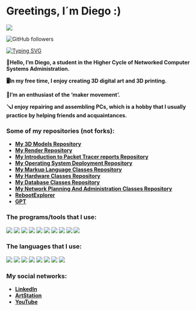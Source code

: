 # Greetings, I´m Diego :)

![](https://komarev.com/ghpvc/?username=DiegoPastrana25)

![GitHub followers](https://img.shields.io/github/followers/DiegoPastrana25)

[![Typing SVG](https://readme-typing-svg.demolab.com?font=Fira+Code&pause=1000&color=48D93C&random=false&width=485&height=58&lines=Network+Computer+Systems+Administration)](https://git.io/typing-svg)

**🛜Hello, I’m Diego, a student in the Higher Cycle of Networked Computer Systems Administration.**

**🖥️In my free time, I enjoy creating 3D digital art and 3D printing.**

**🔧I’m an enthusiast of the ‘maker movement’.**

**🪛I enjoy repairing and assembling PCs, which is a hobby that I usually practice by helping friends and acquaintances.**



### Some of my repositories (not forks):

- **[My 3D Models Repository](https://github.com/DiegoPastrana3D/3DModels/releases)**
- **[My Render Repository](https://github.com/DiegoPastrana3D/Renders/releases)**
- **[My Introduction to Packet Tracer reports Repository](https://github.com/DiegoPastrana3D/IntroductionToPacketTracerReports)**
- **[My Operating System Deployment Repository](https://github.com/DiegoPastrana3D/OperatingSystemDeploymentClasses)**
- **[My Markup Language Classes Repository](https://github.com/DiegoPastrana3D/MarkupLanguageClasses)**
- **[My Hardware Classes Repository](https://github.com/DiegoPastrana3D/HardwareClasses)**
- **[My Database Classes Repository](https://github.com/DiegoPastrana3D/DatabaseManagementClasses)**
- **[My Network Planning And Administration Classes Repository](https://github.com/DiegoPastrana3D/NetworkPlanningAndAdministrationClasses)**
- **[RebootExplorer](https://github.com/DiegoPastrana3D/RebootExplorer/tree/main)**
- **[GPT](https://github.com/DiegoPastrana3D/GPT)**



### The programs/tools that I use:

![](https://img.shields.io/badge/PACKET_TRACER-E3B339?style=for-the-badge)
![](https://img.shields.io/badge/VISUAL_STUDIO_CODE-0000FF?style=for-the-badge)
![](https://img.shields.io/badge/XAMPP-E34F26?style=for-the-badge)
![](https://img.shields.io/badge/VIRTUALBOX-64B5F6?style=for-the-badge)
![](https://img.shields.io/badge/BLENDER-FFA040?style=for-the-badge)
![](https://img.shields.io/badge/ORCASLICER-B6B6B6?style=for-the-badge)
![](https://img.shields.io/badge/GIMP-404040?style=for-the-badge)
![](https://img.shields.io/badge/DAVINCI_RESOLVE-14223F?style=for-the-badge)
![](https://img.shields.io/badge/LINUX_TERMINAL-763232?style=for-the-badge)
![](https://img.shields.io/badge/AI_TOOLS-66668E?style=for-the-badge)


### The languages that I use:

![](https://img.shields.io/badge/HTML5-E34F26?style=for-the-badge)
![](https://img.shields.io/badge/CSS3-1572B6?style=for-the-badge)
![](https://img.shields.io/badge/MYSQL-1F3438?style=for-the-badge)
![](https://img.shields.io/badge/JAVA-red?style=for-the-badge)
![](https://img.shields.io/badge/MaRKDOWN-000000?style=for-the-badge)
![](https://img.shields.io/badge/JAVASCRIPT-E1FA01?style=for-the-badge)
![](https://img.shields.io/badge/BOOTSTRAP-6501FA?style=for-the-badge)
![](https://img.shields.io/badge/TAILWIND-A8BFFF?style=for-the-badge)


### My social networks:

- **[LinkedIn](https://www.linkedin.com/in/diego-p-39b6802ab/)**
- **[ArtStation](https://www.artstation.com/diegopastrana)**
- **[YouTube](https://www.youtube.com/channel/UCWP-nYMKhNtOUQhX37dBJ-A)**
